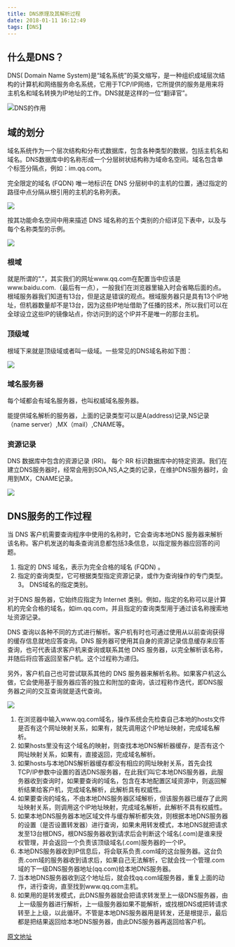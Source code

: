 ```yaml
---
title: DNS原理及其解析过程
date: 2018-01-11 16:12:49
tags: [DNS]
---
```


## 什么是DNS？ 
DNS( Domain Name System)是“域名系统”的英文缩写，是一种组织成域层次结构的计算机和网络服务命名系统，它用于TCP/IP网络，它所提供的服务是用来将主机名和域名转换为IP地址的工作。DNS就是这样的一位“翻译官”。 

![DNS的作用](http://houjiyi.oss-cn-beijing.aliyuncs.com/images/blog/DNS%E8%A7%A3%E6%9E%90%E5%8E%9F%E7%90%86/1.jpg)

<!-- more -->

## 域的划分
域名系统作为一个层次结构和分布式数据库，包含各种类型的数据，包括主机名和域名。DNS数据库中的名称形成一个分层树状结构称为域命名空间。域名包含单个标签分隔点，例如：im.qq.com。 

完全限定的域名 (FQDN) 唯一地标识在 DNS 分层树中的主机的位置，通过指定的路径中点分隔从根引用的主机的名称列表。 

![](http://houjiyi.oss-cn-beijing.aliyuncs.com/images/blog/DNS%E8%A7%A3%E6%9E%90%E5%8E%9F%E7%90%86/2.jpg)

按其功能命名空间中用来描述 DNS 域名称的五个类别的介绍详见下表中，以及与每个名称类型的示例。 

![](http://houjiyi.oss-cn-beijing.aliyuncs.com/images/blog/DNS%E8%A7%A3%E6%9E%90%E5%8E%9F%E7%90%86/3.jpg)

### 根域
就是所谓的“.”，其实我们的网址www.qq.com在配置当中应该是www.baidu.com.（最后有一点），一般我们在浏览器里输入时会省略后面的点。根域服务器我们知道有13台，但是这是错误的观点。根域服务器只是具有13个IP地址，但机器数量却不是13台，因为这些IP地址借助了任播的技术，所以我们可以在全球设立这些IP的镜像站点，你访问到的这个IP并不是唯一的那台主机。 

### 顶级域
根域下来就是顶级域或者叫一级域。一些常见的DNS域名称如下图： 

![](http://houjiyi.oss-cn-beijing.aliyuncs.com/images/blog/DNS%E8%A7%A3%E6%9E%90%E5%8E%9F%E7%90%86/4.jpg)

### 域名服务器
每个域都会有域名服务器，也叫权威域名服务器。 

能提供域名解析的服务器，上面的记录类型可以是A(address)记录,NS记录（name server）,MX（mail）,CNAME等。 

### 资源记录 
DNS 数据库中包含的资源记录 (RR)。 每个 RR 标识数据库中的特定资源。我们在建立DNS服务器时，经常会用到SOA,NS,A之类的记录，在维护DNS服务器时，会用到MX，CNAME记录。

![](http://houjiyi.oss-cn-beijing.aliyuncs.com/images/blog/DNS%E8%A7%A3%E6%9E%90%E5%8E%9F%E7%90%86/5.jpg)

## DNS服务的工作过程 
当 DNS 客户机需要查询程序中使用的名称时，它会查询本地DNS 服务器来解析该名称。客户机发送的每条查询消息都包括3条信息，以指定服务器应回答的问题。 

1. 指定的 DNS 域名，表示为完全合格的域名 (FQDN) 。 
2. 指定的查询类型，它可根据类型指定资源记录，或作为查询操作的专门类型。 
3。 DNS域名的指定类别。 

对于DNS 服务器，它始终应指定为 Internet 类别。例如，指定的名称可以是计算机的完全合格的域名，如im.qq.com，并且指定的查询类型用于通过该名称搜索地址资源记录。 

DNS 查询以各种不同的方式进行解析。客户机有时也可通过使用从以前查询获得的缓存信息就地应答查询。DNS 服务器可使用其自身的资源记录信息缓存来应答查询，也可代表请求客户机来查询或联系其他 DNS 服务器，以完全解析该名称，并随后将应答返回至客户机。这个过程称为递归。 

另外，客户机自己也可尝试联系其他的 DNS 服务器来解析名称。如果客户机这么做，它会使用基于服务器应答的独立和附加的查询，该过程称作迭代，即DNS服务器之间的交互查询就是迭代查询。

![](http://houjiyi.oss-cn-beijing.aliyuncs.com/images/blog/DNS%E8%A7%A3%E6%9E%90%E5%8E%9F%E7%90%86/6.jpg) 

1. 在浏览器中输入www.qq.com域名，操作系统会先检查自己本地的hosts文件是否有这个网址映射关系，如果有，就先调用这个IP地址映射，完成域名解析。 
2. 如果hosts里没有这个域名的映射，则查找本地DNS解析器缓存，是否有这个网址映射关系，如果有，直接返回，完成域名解析。 
3. 如果hosts与本地DNS解析器缓存都没有相应的网址映射关系，首先会找TCP/IP参数中设置的首选DNS服务器，在此我们叫它本地DNS服务器，此服务器收到查询时，如果要查询的域名，包含在本地配置区域资源中，则返回解析结果给客户机，完成域名解析，此解析具有权威性。 
4. 如果要查询的域名，不由本地DNS服务器区域解析，但该服务器已缓存了此网址映射关系，则调用这个IP地址映射，完成域名解析，此解析不具有权威性。 
5. 如果本地DNS服务器本地区域文件与缓存解析都失效，则根据本地DNS服务器的设置（是否设置转发器）进行查询，如果未用转发模式，本地DNS就把请求发至13台根DNS，根DNS服务器收到请求后会判断这个域名(.com)是谁来授权管理，并会返回一个负责该顶级域名(.com)服务器的一个IP。 
6. 本地DNS服务器收到IP信息后，将会联系负责.com域的这台服务器。这台负责.com域的服务器收到请求后，如果自己无法解析，它就会找一个管理.com域的下一级DNS服务器地址(qq.com)给本地DNS服务器。 
7. 当本地DNS服务器收到这个地址后，就会找qq.com域服务器，重复上面的动作，进行查询，直至找到www.qq.com主机。 
8. 如果用的是转发模式，此DNS服务器就会把请求转发至上一级DNS服务器，由上一级服务器进行解析，上一级服务器如果不能解析，或找根DNS或把转请求转至上上级，以此循环。不管是本地DNS服务器用是转发，还是根提示，最后都是把结果返回给本地DNS服务器，由此DNS服务器再返回给客户机。




[原文地址](http://blog.csdn.net/benbenzhuhwp/article/details/44704307)